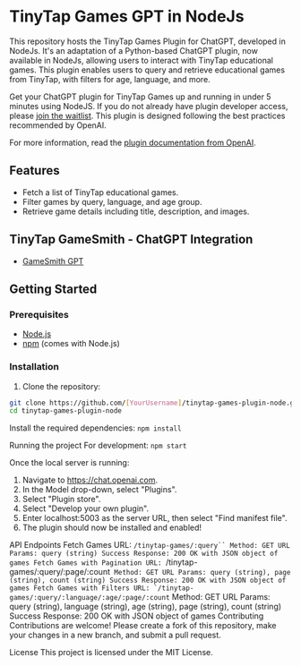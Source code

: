 # TinyTap Games GPT in NodeJs

This repository hosts the TinyTap Games Plugin for ChatGPT, developed in NodeJs. It's an adaptation of a Python-based ChatGPT plugin, now available in NodeJs, allowing users to interact with TinyTap educational games. This plugin enables users to query and retrieve educational games from TinyTap, with filters for age, language, and more.

Get your ChatGPT plugin for TinyTap Games up and running in under 5 minutes using NodeJS. If you do not already have plugin developer access, please [join the waitlist](https://openai.com/waitlist/plugins). This plugin is designed following the best practices recommended by OpenAI.

For more information, read the [plugin documentation from OpenAI](https://platform.openai.com/docs/plugins/).

## Features

- Fetch a list of TinyTap educational games.
- Filter games by query, language, and age group.
- Retrieve game details including title, description, and images.

## TinyTap GameSmith - ChatGPT Integration

- [GameSmith GPT](https://chat.openai.com/g/g-gQr3Ots3d-tinytap-gamesmith)

## Getting Started

### Prerequisites

- [Node.js](https://nodejs.org/en/download/)
- [npm](https://www.npmjs.com/get-npm) (comes with Node.js)

### Installation

1. Clone the repository:

```sh
git clone https://github.com/[YourUsername]/tinytap-games-plugin-node.git
cd tinytap-games-plugin-node
```

Install the required dependencies:
`npm install`

Running the project
For development:
`npm start`

Once the local server is running:

1. Navigate to https://chat.openai.com.
2. In the Model drop-down, select "Plugins".
3. Select "Plugin store".
4. Select "Develop your own plugin".
5. Enter localhost:5003 as the server URL, then select "Find manifest file".
6. The plugin should now be installed and enabled!

API Endpoints
Fetch Games
URL: ` /tinytap-games/:query``
Method: GET
URL Params: query (string)
Success Response: 200 OK with JSON object of games
Fetch Games with Pagination
URL:  `/tinytap-games/:query/:page/:count``
Method: GET
URL Params: query (string), page (string), count (string)
Success Response: 200 OK with JSON object of games
Fetch Games with Filters
URL: `/tinytap-games/:query/:language/:age/:page/:count``
Method: GET
URL Params: query (string), language (string), age (string), page (string), count (string)
Success Response: 200 OK with JSON object of games
Contributing
Contributions are welcome! Please create a fork of this repository, make your changes in a new branch, and submit a pull request.

License
This project is licensed under the MIT License.

